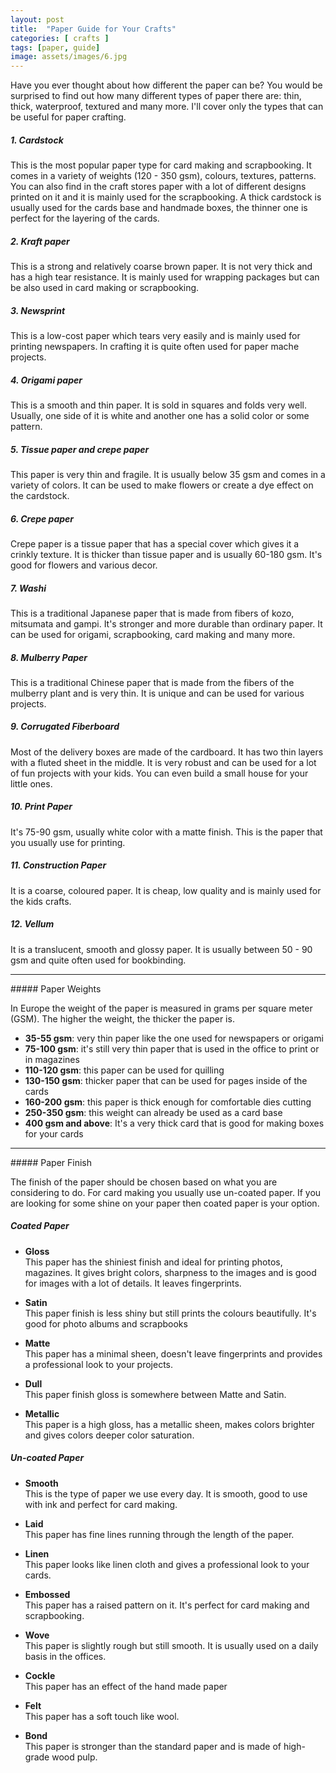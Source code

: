 ```yaml
---
layout: post
title:  "Paper Guide for Your Crafts"
categories: [ crafts ]
tags: [paper, guide]
image: assets/images/6.jpg
---
```


Have you ever thought about how different the paper can be? You would be surprised to find out how many different types of paper there are: thin, thick, waterproof, textured and many more.
I'll cover only the types that can be useful for paper crafting.

##### 1. Cardstock
This is the most popular paper type for card making and scrapbooking. It comes in a variety of weights (120 - 350 gsm), colours, textures, patterns.
You can also find in the craft stores paper with a lot of different designs printed on it and it is mainly used for the scrapbooking.
A thick cardstock is usually used for the cards base and handmade boxes, the thinner one is perfect for the layering of the cards.

##### 2. Kraft paper

This is a strong and relatively coarse brown paper. It is not very thick and has a high tear resistance.
It is mainly used for wrapping packages but can be also used in card making or scrapbooking.

##### 3. Newsprint
This is a low-cost paper which tears very easily and is mainly used for printing newspapers. In crafting it is quite often used for paper mache projects.

##### 4. Origami paper
This is a smooth and thin paper. It is sold in squares and folds very well. Usually, one side of it is white and another one has a solid color or some pattern.

##### 5. Tissue paper and crepe paper
This paper is very thin and fragile. It is usually below 35 gsm and comes in a variety of colors. It can be used to make flowers or create a dye effect on the cardstock.

##### 6. Crepe paper
Crepe paper is a tissue paper that has a special cover which gives it a crinkly texture. It is thicker than tissue paper and is usually 60-180 gsm.
It's good for flowers and various decor.

##### 7. Washi
This is a traditional Japanese paper that is made from fibers of kozo, mitsumata and gampi. It's stronger and more durable than ordinary paper.  It can be used for origami, scrapbooking, card making and many more.

##### 8. Mulberry Paper
This is a traditional Chinese paper that is made from the fibers of the mulberry plant and is very thin. It is unique and can be used for various projects.

##### 9. Corrugated Fiberboard
Most of the delivery boxes are made of the cardboard. It has two thin layers with a fluted sheet in the middle.
It is very robust and can be used for a lot of fun projects with your kids. You can even build a small house for your little ones.

##### 10. Print Paper
It's 75-90 gsm, usually white color with a matte finish. This is the paper that you usually use for printing.

##### 11. Construction Paper
It is a coarse, coloured paper. It is cheap, low quality and is mainly used for the kids crafts.

##### 12. Vellum
It is a translucent, smooth and glossy paper. It is  usually between 50 - 90 gsm and quite often used for bookbinding.

<hr/>
##### Paper Weights

In Europe the weight of the paper is measured in grams per square meter (GSM). The higher the weight, the thicker the paper is.

- **35-55 gsm**: very thin paper like the one used for newspapers or origami
- **75-100 gsm**: it's still very thin paper that is used in the office to print or in magazines
- **110-120 gsm**: this paper can be used for quilling
- **130-150 gsm**: thicker paper that can be used for pages inside of the cards
- **160-200 gsm**: this paper is thick enough for comfortable dies cutting
- **250-350 gsm**:	this weight can already be used as a card base
- **400 gsm and above**: It's a very thick card that is good for making boxes for your cards

<hr/>
##### Paper Finish

The finish of the paper should be chosen based on what you are considering to do. For card making you usually use un-coated paper. If you are looking for some shine on your paper then coated paper is your option.

##### Coated Paper

- **Gloss**<br/>
This paper has the shiniest finish and ideal for printing photos, magazines. It gives bright colors, sharpness to the images and is good for images with a lot of details. It leaves fingerprints.

- **Satin**<br/>
This paper finish is less shiny but still prints the colours beautifully.  It's good for photo albums and scrapbooks

- **Matte**<br/>
This paper has a minimal sheen, doesn't leave fingerprints and provides a professional look to your projects.

- **Dull**<br/>
This paper finish gloss is somewhere between Matte and Satin.

- **Metallic**<br/>
This paper is a high gloss, has a metallic sheen, makes colors brighter and gives colors deeper color saturation.

##### Un-coated Paper

- **Smooth**<br/>
This is the type of paper we use every day. It is smooth, good to use with ink and perfect for card making.

- **Laid**<br/>
This paper has fine lines running through the length of the paper.

- **Linen**<br/>
This paper looks like linen cloth and gives a professional look to your cards.

- **Embossed**<br/>
This paper has a raised pattern on it. It's perfect for card making and scrapbooking.

- **Wove**<br/>
This paper is slightly rough but still smooth. It is usually used on a daily basis in the offices.

- **Cockle**<br/>
This paper has an effect of the hand made paper

- **Felt**<br/>
This paper has a soft touch like wool.

- **Bond**<br/>
This paper is stronger than the standard paper and is made of high-grade wood pulp.





